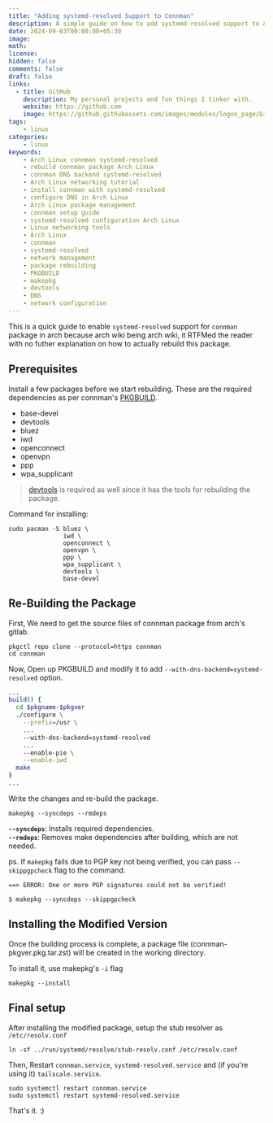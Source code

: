 ```yaml
---
title: "Adding systemd-resolved Support to Connman"
description: A simple guide on how to add systemd-resolved support to Arch Linux connman package.
date: 2024-09-03T00:00:00+05:30
image: 
math: 
license: 
hidden: false
comments: false
draft: false
links:
  - title: GitHub
    description: My personal projects and fun things I tinker with.
    website: https://github.com
    image: https://github.githubassets.com/images/modules/logos_page/GitHub-Mark.png
tags: 
    - linux
categories:
    - linux
keywords:
    - Arch Linux connman systemd-resolved
    - rebuild connman package Arch Linux
    - connman DNS backend systemd-resolved
    - Arch Linux networking tutorial
    - install connman with systemd-resolved
    - configure DNS in Arch Linux
    - Arch Linux package management
    - connman setup guide
    - systemd-resolved configuration Arch Linux
    - Linux networking tools
    - Arch Linux
    - connman
    - systemd-resolved
    - network management
    - package rebuilding
    - PKGBUILD
    - makepkg
    - devtools
    - DNS
    - network configuration
---
```


This is a quick guide to enable `systemd-resolved` support for `connman` package in arch because arch wiki being arch wiki, it RTFMed the reader with no futher explanation on how to actually rebuild this package.

## Prerequisites

Install a few packages before we start rebuilding.
These are the required dependencies as per connman's [PKGBUILD](https://gitlab.archlinux.org/archlinux/packaging/packages/connman/-/blob/main/PKGBUILD?ref_type=heads#L22).
- base-devel
- devtools
- bluez
- iwd
- openconnect
- openvpn
- ppp
- wpa_supplicant
> [devtools](https://man.archlinux.org/man/devtools.7.en) is required as well since it has the tools for rebuilding the package.

Command for installing:
```
sudo pacman -S bluez \
               iwd \
               openconnect \
               openvpn \
               ppp \
               wpa_supplicant \
               devtools \
               base-devel
```

## Re-Building the Package

First, We need to get the source files of connman package from arch's gitlab.

```
pkgctl repo clone --protocol=https connman
cd connman
```

Now, Open up PKGBUILD and modify it to add `--with-dns-backend=systemd-resolved` option.

```bash
...
build() {
  cd $pkgname-$pkgver
  ./configure \
    --prefix=/usr \
    ...
    --with-dns-backend=systemd-resolved
    ...
    --enable-pie \
    --enable-iwd
  make
}
...
```

Write the changes and re-build the package.
```
makepkg --syncdeps --rmdeps
```

**`--syncdeps`**: Installs required dependencies. \
**`--rmdeps`**: Removes make dependencies after building, which are not needed.

ps. If `makepkg` fails due to PGP key not being verified, you can pass `--skippgpcheck` flag to the command.
```
==> ERROR: One or more PGP signatures could not be verified!

$ makepkg --syncdeps --skippgpcheck
```

## Installing the Modified Version

Once the building process is complete, a package file (connman-pkgver.pkg.tar.zst) will be created in the working directory.

To install it, use makepkg's `-i` flag
```
makepkg --install
```
## Final setup

After installing the modified package, setup the stub resolver as `/etc/resolv.conf`
```
ln -sf ../run/systemd/resolve/stub-resolv.conf /etc/resolv.conf
```

Then, Restart `connman.service`, `systemd-resolved.service` and (if you're using it) `tailscale.service`.
```
sudo systemctl restart connman.service
sudo systemctl restart systemd-resolved.service
```

That's it. :)
